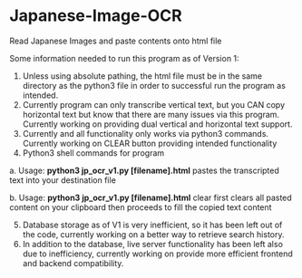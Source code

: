# Japanese-Image-OCR
Read Japanese Images and paste contents onto html file

Some information needed to run this program as of Version 1:

1. Unless using absolute pathing, the html file must be in the same directory as the python3 file in order to successful run the program as intended.
2. Currently program can only transcribe vertical text, but you CAN copy horizontal text but know that there are many issues via this program. Currently working on providing dual vertical and horizontal text support.
3. Currently and all functionality only works via python3 commands. Currently working on CLEAR button providing intended functionality
4. Python3 shell commands for program

a. Usage: **python3 jp_ocr_v1.py [filename].html** pastes the transcripted text into your destination file

b. Usage: **python3 jp_ocr_v1.py [filename].html** clear first clears all pasted content on your clipboard then proceeds to fill the copied text content

5. Database storage as of V1 is very inefficient, so it has been left out of the code, currently working on a better way to retrieve search history.
6. In addition to the database, live server functionality has been left also due to inefficiency, currently working on provide more efficient frontend and backend compatibility.
